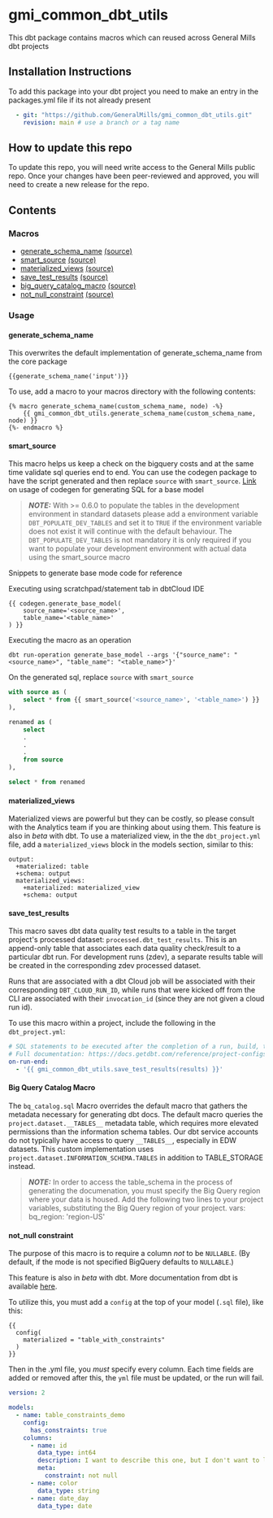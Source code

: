 # gmi_common_dbt_utils

This dbt package contains macros which can reused across General Mills dbt projects

## Installation Instructions

To add this package into your dbt project you need to make an entry in the packages.yml file if its not already present

```yml
  - git: "https://github.com/GeneralMills/gmi_common_dbt_utils.git"
    revision: main # use a branch or a tag name
```

## How to update this repo

To update this repo, you will need write access to the General Mills public repo. Once your changes have been peer-reviewed and approved, you will need to create a new release for the repo.

## Contents

### Macros

- [generate_schema_name](#generate_schema_name) [(source)](./macros/generate_schema_name.sql)
- [smart_source](#smart_source) [(source)](./macros/smart_source.sql)
- [materialized_views](#materialized_views) [(source)](./macros/bigquery)
- [save_test_results](#save_test_results) [(source)](./macros/save_test_results.sql)
- [big_query_catalog_macro](#big-query-catalog-macro) [(source)](./macros/bq_catalog)
- [not_null_constraint](#not_null-constraint) [(source)](./macros/bigquery)

### Usage

#### generate_schema_name

This overwrites the default implementation of generate_schema_name from the core package

```text
{{generate_schema_name('input')}}
```

To use, add a macro to your macros directory with the following contents:

```jinja
{% macro generate_schema_name(custom_schema_name, node) -%}
    {{ gmi_common_dbt_utils.generate_schema_name(custom_schema_name, node) }}
{%- endmacro %}
```

#### smart_source

This macro helps us keep a check on the bigquery costs and at the same time validate sql queries end to end.
You can use the codegen package to have the script generated and then replace `source` with `smart_source`.
[Link](https://github.com/dbt-labs/dbt-codegen#usage-1) on usage of codegen for generating SQL for a base model

> **_NOTE:_**  With >= 0.6.0 to populate the tables in the development environment in standard datasets
please add a environment variable `DBT_POPULATE_DEV_TABLES` and set it to `TRUE` if the environment variable
does not exist it will continue with the default behaviour. The `DBT_POPULATE_DEV_TABLES` is not mandatory
it is only required if you want to populate your development environment with actual data using the smart_source macro

Snippets to generate base mode code for reference

Executing using scratchpad/statement tab in dbtCloud IDE

```jinja
{{ codegen.generate_base_model(
    source_name='<source_name>',
    table_name='<table_name>'
) }}
```

Executing the macro as an operation

```
dbt run-operation generate_base_model --args '{"source_name": "<source_name>", "table_name": "<table_name>"}'
```

On the generated sql, replace `source` with `smart_source`

```sql
with source as (
    select * from {{ smart_source('<source_name>', '<table_name>') }}
),

renamed as (
    select 
    .
    .
    .
    from source
),

select * from renamed
```

#### materialized_views

Materialized views are powerful but they can be costly, so please consult with the Analytics team if you are thinking about using them. This feature is also in _beta_ with dbt. To use a materialized view, in the the `dbt_project.yml` file, add a `materialized_views` block in the models section, similar to this:

    output: 
      +materialized: table
      +schema: output
      materialized_views: 
        +materialized: materialized_view
        +schema: output

#### save_test_results

This macro saves dbt data quality test results to a table in the target project's processed dataset: `processed.dbt_test_results`. This is an append-only table that associates each data quality check/result to a particular dbt run. For development runs (zdev), a separate results table will be created in the corresponding zdev processed dataset.

Runs that are associated with a dbt Cloud job will be associated with their corresponding `DBT_CLOUD_RUN_ID`, while runs that were kicked off from the CLI are associated with their `invocation_id` (since they are not given a cloud run id).

To use this macro within a project, include the following in the `dbt_project.yml`:

```yml
# SQL statements to be executed after the completion of a run, build, test, etc.
# Full documentation: https://docs.getdbt.com/reference/project-configs/on-run-start-on-run-end
on-run-end:
  - '{{ gmi_common_dbt_utils.save_test_results(results) }}'
```

#### Big Query Catalog Macro

The `bq_catalog.sql` Macro overrides the default macro that gathers the metadata necessary for generating dbt docs.
The default macro queries the `project.dataset.__TABLES__` metadata table,
which requires more elevated permissions than the information schema tables.
Our dbt service accounts do not typically have access to query `__TABLES__`, especially in EDW datasets.
This custom implementation uses `project.dataset.INFORMATION_SCHEMA.TABLES` in addition to TABLE_STORAGE instead.

> **_NOTE:_**
In order to access the table_schema in the process of generating the documenation,
you must specify the Big Query region where your data is housed. Add the following two lines to your
project variables, substituting the Big Query region of your project.
vars:
bq_region: 'region-US'

#### not_null constraint

The purpose of this macro is to require a column _not_ to be `NULLABLE`. (By default, if the mode is not specified BigQuery defaults to `NULLABLE`.)

This feature is also in _beta_ with dbt. More documentation from dbt is available [here](https://gist.github.com/sungchun12/f7ea081773ae824a83294649530d6e41).

To utilize this, you must add a `config` at the top of your model (`.sql` file), like this:

```jinja
{{
  config(
    materialized = "table_with_constraints"
  )
}}
```

Then in the .yml file, you _must_ specify every column. Each time fields are added or removed after this, the `yml` file must be updated, or the run will fail.

```yml
version: 2

models:
  - name: table_constraints_demo
    config:
      has_constraints: true
    columns:
      - name: id
        data_type: int64
        description: I want to describe this one, but I don't want to list all the columns
        meta:
          constraint: not null
      - name: color
        data_type: string
      - name: date_day
        data_type: date
```
